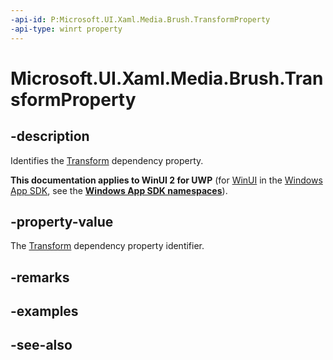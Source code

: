 ```yaml
---
-api-id: P:Microsoft.UI.Xaml.Media.Brush.TransformProperty
-api-type: winrt property
---
```


<!-- Property syntax
public Windows.UI.Xaml.DependencyProperty TransformProperty { get; }
-->

# Microsoft.UI.Xaml.Media.Brush.TransformProperty

## -description
Identifies the [Transform](brush_transform.md) dependency property.

**This documentation applies to WinUI 2 for UWP** (for [WinUI](/windows/apps/winui/winui3/) in the [Windows App SDK](/windows/apps/windows-app-sdk/), see the **[Windows App SDK namespaces](/windows/windows-app-sdk/api/winrt/)**).

## -property-value
The [Transform](brush_transform.md) dependency property identifier.

## -remarks

## -examples

## -see-also
